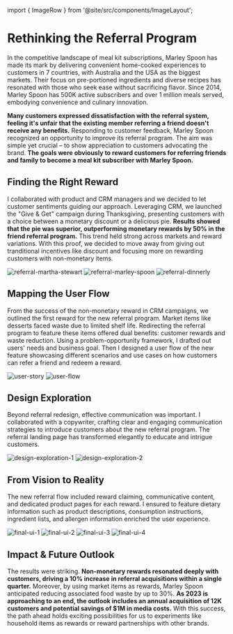 import { ImageRow } from '@site/src/components/ImageLayout';

# Rethinking the Referral Program

In the competitive landscape of meal kit subscriptions, Marley Spoon has made its mark by delivering convenient home-cooked experiences to customers in 7 countries, with Australia and the USA as the biggest markets. Their focus on pre-portioned ingredients and diverse recipes has resonated with those who seek ease without sacrificing flavor. Since 2014, Marley Spoon has 500K active subscribers and over 1 million meals served, embodying convenience and culinary innovation.

**Many customers expressed dissatisfaction with the referral system, feeling it's unfair that the existing member referring a friend doesn't receive any benefits.** Responding to customer feedback, Marley Spoon recognized an opportunity to improve its referral program. The aim was simple yet crucial – to show appreciation to customers advocating the brand. **The goals were obviously to reward customers for referring friends and family to become a meal kit subscriber with Marley Spoon.**

## Finding the Right Reward

I collaborated with product and CRM managers and we decided to let customer sentiments guiding our approach. Leveraging CRM, we launched the "Give & Get" campaign during Thanksgiving, presenting customers with a choice between a monetary discount or a delicious pie. **Results showed that the pie was superior, outperforming monetary rewards by 50% in the friend referral program.** This trend held strong across markets and reward variations. With this proof, we decided to move away from giving out tranditional incentives like discount and focusing more on rewarding customers with non-monetary items.

<ImageRow>

![referral-martha-stewart](referral-martha-stewart.webp)
![referral-marley-spoon](referral-marley-spoon.webp)
![referral-dinnerly](referral-dinnerly.webp)

</ImageRow>

## Mapping the User Flow

From the success of the non-monetary reward in CRM campaigns, we outlined the first reward for the new referral program. Market items like desserts faced waste due to limited shelf life. Redirecting the referral program to feature these items offered dual benefits: customer rewards and waste reduction. Using a problem-opportunity framework, I drafted out users' needs and business goal. Then I designed a user flow of the new feature showcasing different scenarios and use cases on how customers can refer a friend and redeem a reward.

<ImageRow>

![user-story](user-story.webp) ![user-flow](user-flow.webp)

</ImageRow>

## Design Exploration

Beyond referral redesign, effective communication was important. I collaborated with a copywriter, crafting clear and engaging communication strategies to introduce customers about the new referral program. The referral landing page has transformed elegantly to educate and intrigue customers.

<ImageRow>

![design-exploration-1](design-exploration-1.webp)
![design-exploration-2](design-exploration-2.webp)

</ImageRow>

## From Vision to Reality

The new referral flow included reward claiming, communicative content, and dedicated product pages for each reward. I ensured to feature dietary information such as product descriptions, consumption instructions, ingredient lists, and allergen information enriched the user experience.

<ImageRow>

![final-ui-1](final-ui-1.webp) ![final-ui-2](final-ui-2.webp)
![final-ui-3](final-ui-3.webp) ![final-ui-4](final-ui-4.webp)

</ImageRow>

## Impact & Future Outlook

The results were striking. **Non-monetary rewards resonated deeply with customers, driving a 10% increase in referral acquisitions within a single quarter.** Moreover, by using market items as rewards, Marley Spoon anticipated reducing associated food waste by up to 30%. **As 2023 is approaching to an end, the outlook includes an annual acquisition of 12K customers and potential savings of $1M in media costs.** With this success, the path ahead holds exciting possibilities for us to experiments like household items as rewards or reward partnerships with other brands.
